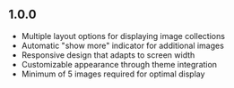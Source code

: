 ## 1.0.0

* Multiple layout options for displaying image collections
* Automatic "show more" indicator for additional images
* Responsive design that adapts to screen width
* Customizable appearance through theme integration
* Minimum of 5 images required for optimal display
